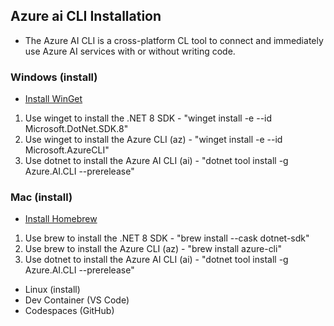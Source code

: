 ## Azure ai CLI Installation
* The Azure AI CLI is a cross-platform CL tool to connect and immediately use Azure AI services with or without writing code.

### Windows (install)
  * <a href="https://learn.microsoft.com/en-us/windows/package-manager/winget/#install-winget">Install WinGet</a>
  1. Use winget to install the .NET 8 SDK - "winget install -e --id Microsoft.DotNet.SDK.8"
  1. Use winget to install the Azure CLI (az) - "winget install -e --id Microsoft.AzureCLI"
  1. Use dotnet to install the Azure AI CLI (ai) - "dotnet tool install -g Azure.AI.CLI --prerelease"

### Mac (install)
 * <a href ="https://brew.sh/">Install Homebrew</a> 
 1. Use brew to install the .NET 8 SDK - "brew install --cask dotnet-sdk"
 1. Use brew to install the Azure CLI (az) - "brew install azure-cli"
 1. Use dotnet to install the Azure AI CLI (ai) - "dotnet tool install -g Azure.AI.CLI --prerelease"


* Linux (install)
* Dev Container (VS Code)
* Codespaces (GitHub)
